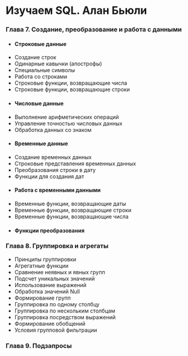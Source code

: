 # Изучаем SQL. Алан Бьюли


### Глава 7. Создание, преобразование и работа с данными

- #### Строковые данные
- Создание строк
- Одинарные кавычки (апострофы)
- Специальные символы
- Работа со строками
- Строковые функции, возвращающие числа
- Строковые функции, возвращающие строки
- #### Числовые данные
- Выполнение арифметических операций
- Управление точностью числовых данных
- Обработка данных со знаком
- #### Временные данные
- Создание временных данных
- Строковые представления временных данных
- Преобразования строки в дату
- Функции для создания дат
- #### Работа с временными данными
- Временные функции, возвращающие даты
- Временные функции, возвращающие строки
- Временные функции, возвращающие числа
- #### Функции преобразования

### Глава 8. Группировка и агрегаты

- Принципы группировки
- Агрегатные функции
- Сравнение неявных и явных групп
- Подсчет уникальных значений
- Использование выражений
- Обработка значений Null
- Формирование групп
- Группировка по одному столбцу
- Группировка по нескольким столбцам
- Группировка посредством выражений
- Формирование обобщений
- Условия групповой фильтрации


### Глава 9. Подзапросы